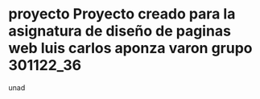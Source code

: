# proyecto Proyecto creado  para la asignatura de diseño de paginas web luis  carlos aponza varon  grupo 301122_36
unad
